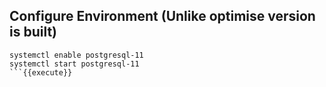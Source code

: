 
## Configure Environment (Unlike optimise version is built)

```
systemctl enable postgresql-11
systemctl start postgresql-11
```{{execute}}

